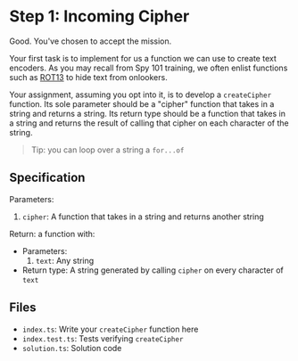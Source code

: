 # Step 1: Incoming Cipher

Good.
You've chosen to accept the mission.

Your first task is to implement for us a function we can use to create text encoders.
As you may recall from Spy 101 training, we often enlist functions such as [ROT13](https://en.wikipedia.org/wiki/ROT13) to hide text from onlookers.

Your assignment, assuming you opt into it, is to develop a `createCipher` function.
Its sole parameter should be a "cipher" function that takes in a string and returns a string.
Its return type should be a function that takes in a string and returns the result of calling that cipher on each character of the string.

> Tip: you can loop over a string a `for...of`

## Specification

Parameters:

1. `cipher`: A function that takes in a string and returns another string

Return: a function with:

- Parameters:
  1. `text`: Any string
- Return type: A string generated by calling `cipher` on every character of `text`

## Files

- `index.ts`: Write your `createCipher` function here
- `index.test.ts`: Tests verifying `createCipher`
- `solution.ts`: Solution code
